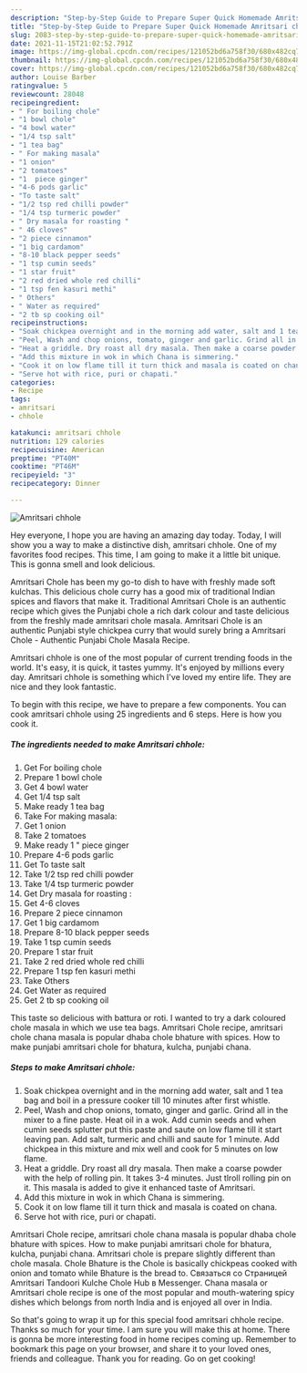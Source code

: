 ```yaml
---
description: "Step-by-Step Guide to Prepare Super Quick Homemade Amritsari chhole"
title: "Step-by-Step Guide to Prepare Super Quick Homemade Amritsari chhole"
slug: 2083-step-by-step-guide-to-prepare-super-quick-homemade-amritsari-chhole
date: 2021-11-15T21:02:52.791Z
image: https://img-global.cpcdn.com/recipes/121052bd6a758f30/680x482cq70/amritsari-chhole-recipe-main-photo.jpg
thumbnail: https://img-global.cpcdn.com/recipes/121052bd6a758f30/680x482cq70/amritsari-chhole-recipe-main-photo.jpg
cover: https://img-global.cpcdn.com/recipes/121052bd6a758f30/680x482cq70/amritsari-chhole-recipe-main-photo.jpg
author: Louise Barber
ratingvalue: 5
reviewcount: 28048
recipeingredient:
- " For boiling chole"
- "1 bowl chole"
- "4 bowl water"
- "1/4 tsp salt"
- "1 tea bag"
- " For making masala"
- "1 onion"
- "2 tomatoes"
- "1  piece ginger"
- "4-6 pods garlic"
- "To taste salt"
- "1/2 tsp red chilli powder"
- "1/4 tsp turmeric powder"
- " Dry masala for roasting "
- " 46 cloves"
- "2 piece cinnamon"
- "1 big cardamom"
- "8-10 black pepper seeds"
- "1 tsp cumin seeds"
- "1 star fruit"
- "2 red dried whole red chilli"
- "1 tsp fen kasuri methi"
- " Others"
- " Water as required"
- "2 tb sp cooking oil"
recipeinstructions:
- "Soak chickpea overnight and in the morning add water, salt and 1 tea bag and boil in a pressure cooker till 10 minutes after first whistle."
- "Peel, Wash and chop onions, tomato, ginger and garlic. Grind all in the mixer to a fine paste. Heat oil in a wok. Add cumin seeds and when cumin seeds splutter put this paste and saute on low flame till it start leaving pan. Add salt, turmeric and chilli and saute for 1 minute. Add chickpea in this mixture and mix well and cook for 5 minutes on low flame."
- "Heat a griddle. Dry roast all dry masala. Then make a coarse powder with the help of rolling pin. It takes 3-4 minutes. Just tlroll rolling pin on it. This masala is added to give it enhanced taste of Amritsari."
- "Add this mixture in wok in which Chana is simmering."
- "Cook it on low flame till it turn thick and masala is coated on chana."
- "Serve hot with rice, puri or chapati."
categories:
- Recipe
tags:
- amritsari
- chhole

katakunci: amritsari chhole 
nutrition: 129 calories
recipecuisine: American
preptime: "PT40M"
cooktime: "PT46M"
recipeyield: "3"
recipecategory: Dinner

---
```



![Amritsari chhole](https://img-global.cpcdn.com/recipes/121052bd6a758f30/680x482cq70/amritsari-chhole-recipe-main-photo.jpg)

Hey everyone, I hope you are having an amazing day today. Today, I will show you a way to make a distinctive dish, amritsari chhole. One of my favorites food recipes. This time, I am going to make it a little bit unique. This is gonna smell and look delicious.

Amritsari Chole has been my go-to dish to have with freshly made soft kulchas. This delicious chole curry has a good mix of traditional Indian spices and flavors that make it. Traditional Amritsari Chole is an authentic recipe which gives the Punjabi chole a rich dark colour and taste delicious from the freshly made amritsari chole masala. Amritsari Chole is an authentic Punjabi style chickpea curry that would surely bring a Amritsari Chole - Authentic Punjabi Chole Masala Recipe.

Amritsari chhole is one of the most popular of current trending foods in the world. It's easy, it is quick, it tastes yummy. It's enjoyed by millions every day. Amritsari chhole is something which I've loved my entire life. They are nice and they look fantastic.


To begin with this recipe, we have to prepare a few components. You can cook amritsari chhole using 25 ingredients and 6 steps. Here is how you cook it.

<!--inarticleads1-->

##### The ingredients needed to make Amritsari chhole:

1. Get  For boiling chole
1. Prepare 1 bowl chole
1. Get 4 bowl water
1. Get 1/4 tsp salt
1. Make ready 1 tea bag
1. Take  For making masala:
1. Get 1 onion
1. Take 2 tomatoes
1. Make ready 1 &#34; piece ginger
1. Prepare 4-6 pods garlic
1. Get To taste salt
1. Take 1/2 tsp red chilli powder
1. Take 1/4 tsp turmeric powder
1. Get  Dry masala for roasting :
1. Get  4-6 cloves
1. Prepare 2 piece cinnamon
1. Get 1 big cardamom
1. Prepare 8-10 black pepper seeds
1. Take 1 tsp cumin seeds
1. Prepare 1 star fruit
1. Take 2 red dried whole red chilli
1. Prepare 1 tsp fen kasuri methi
1. Take  Others
1. Get  Water as required
1. Get 2 tb sp cooking oil


This taste so delicious with battura or roti. I wanted to try a dark coloured chole masala in which we use tea bags. Amritsari Chole recipe, amritsari chole chana masala is popular dhaba chole bhature with spices. How to make punjabi amritsari chole for bhatura, kulcha, punjabi chana. 

<!--inarticleads2-->

##### Steps to make Amritsari chhole:

1. Soak chickpea overnight and in the morning add water, salt and 1 tea bag and boil in a pressure cooker till 10 minutes after first whistle.
1. Peel, Wash and chop onions, tomato, ginger and garlic. Grind all in the mixer to a fine paste. Heat oil in a wok. Add cumin seeds and when cumin seeds splutter put this paste and saute on low flame till it start leaving pan. Add salt, turmeric and chilli and saute for 1 minute. Add chickpea in this mixture and mix well and cook for 5 minutes on low flame.
1. Heat a griddle. Dry roast all dry masala. Then make a coarse powder with the help of rolling pin. It takes 3-4 minutes. Just tlroll rolling pin on it. This masala is added to give it enhanced taste of Amritsari.
1. Add this mixture in wok in which Chana is simmering.
1. Cook it on low flame till it turn thick and masala is coated on chana.
1. Serve hot with rice, puri or chapati.


Amritsari Chole recipe, amritsari chole chana masala is popular dhaba chole bhature with spices. How to make punjabi amritsari chole for bhatura, kulcha, punjabi chana. Amritsari chole is prepare slightly different than chole masala. Chole Bhature is the Chole is basically chickpeas cooked with onion and tomato while Bhature is the bread to. Связаться со Страницей Amritsari Tandoori Kulche Chole Hub в Messenger. Chana masala or Amritsari chole recipe is one of the most popular and mouth-watering spicy dishes which belongs from north India and is enjoyed all over in India. 

So that's going to wrap it up for this special food amritsari chhole recipe. Thanks so much for your time. I am sure you will make this at home. There is gonna be more interesting food in home recipes coming up. Remember to bookmark this page on your browser, and share it to your loved ones, friends and colleague. Thank you for reading. Go on get cooking!
